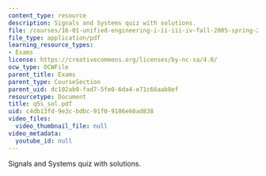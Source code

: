 ```yaml
---
content_type: resource
description: Signals and Systems quiz with solutions.
file: /courses/16-01-unified-engineering-i-ii-iii-iv-fall-2005-spring-2006/c4db13fd9e3cbdbc91f09186e60ad838_q5s_sol.pdf
file_type: application/pdf
learning_resource_types:
- Exams
license: https://creativecommons.org/licenses/by-nc-sa/4.0/
ocw_type: OCWFile
parent_title: Exams
parent_type: CourseSection
parent_uid: dc102ab9-fad7-5fe0-6da4-e71c66aab8ef
resourcetype: Document
title: q5s_sol.pdf
uid: c4db13fd-9e3c-bdbc-91f0-9186e60ad838
video_files:
  video_thumbnail_file: null
video_metadata:
  youtube_id: null
---
```

Signals and Systems quiz with solutions.